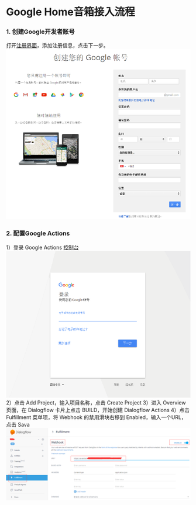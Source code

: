 # Google Home音箱接入流程
### 1. 创建Google开发者账号
打开[注册界面](https://accounts.google.com/SignUp)，添加注册信息，点击下一步。
![Alt text](/assets/zh-cn/guidelines/googlehome/register20171120210018.png)
### 2. 配置Google Actions
1）登录 Google Actions [控制台](https://console.actions.google.com/)
![Alt text](/assets/zh-cn/guidelines/googlehome/login20171120210512.png)
2）点击 Add Project，输入项目名称，点击 Create Project
3）进入 Overview 页面，在 Dialogflow 卡片上点击 BUILD，开始创建 Dialogflow Actions
4）点击 Fulfillment 菜单项，将 Webhook 的禁用滑块右移到 Enabled，输入一个URL，点击 Sava
![Alt text](/assets/zh-cn/guidelines/googlehome/fulfillment20171120212253.png)